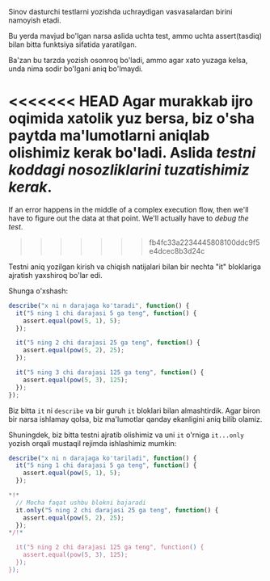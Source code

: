 Sinov dasturchi testlarni yozishda uchraydigan vasvasalardan birini namoyish etadi.

Bu yerda mavjud bo'lgan narsa aslida uchta test, ammo uchta assert(tasdiq) bilan bitta funktsiya sifatida yaratilgan.

Ba'zan bu tarzda yozish osonroq bo'ladi, ammo agar xato yuzaga kelsa, unda nima sodir bo'lgani aniq bo'lmaydi.

<<<<<<< HEAD
Agar murakkab ijro oqimida xatolik yuz bersa, biz o'sha paytda ma'lumotlarni aniqlab olishimiz kerak bo'ladi. Aslida *testni koddagi nosozliklarini tuzatishimiz kerak*.
=======
If an error happens in the middle of a complex execution flow, then we'll have to figure out the data at that point. We'll actually have to *debug the test*.
>>>>>>> fb4fc33a2234445808100ddc9f5e4dcec8b3d24c

Testni aniq yozilgan kirish va chiqish natijalari bilan bir nechta "it" bloklariga ajratish yaxshiroq bo'lar edi.

Shunga o'xshash:
```js
describe("x ni n darajaga ko'taradi", function() {
  it("5 ning 1 chi darajasi 5 ga teng", function() {
    assert.equal(pow(5, 1), 5);
  });

  it("5 ning 2 chi darajasi 25 ga teng", function() {
    assert.equal(pow(5, 2), 25);
  });

  it("5 ning 3 chi darajasi 125 ga teng", function() {
    assert.equal(pow(5, 3), 125);
  });
});
```

Biz bitta `it` ni `describe` va bir guruh `it` bloklari bilan almashtirdik. Agar biron bir narsa ishlamay qolsa, biz ma'lumotlar qanday ekanligini aniq bilib olamiz.

Shuningdek, biz bitta testni ajratib olishimiz va uni `it` o'rniga `it...only` yozish orqali mustaqil rejimda ishlashimiz mumkin:


```js
describe("x ni n darajaga ko'tariladi", function() {
  it("5 ning 1 chi darajasi 5 ga teng", function() {
    assert.equal(pow(5, 1), 5);
  });

*!*
  // Mocha faqat ushbu blokni bajaradi
  it.only("5 ning 2 chi darajasi 25 ga teng", function() {
    assert.equal(pow(5, 2), 25);
  });
*/!*

  it("5 ning 2 chi darajasi 125 ga teng", function() {
    assert.equal(pow(5, 3), 125);
  });
});
```
